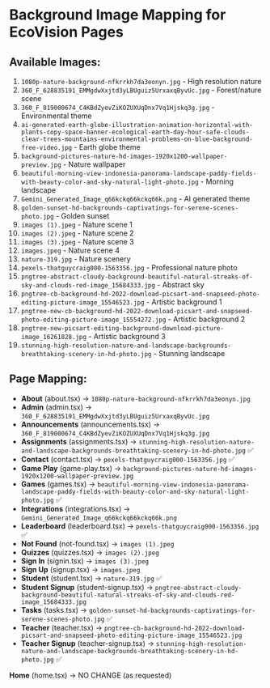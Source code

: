 # Background Image Mapping for EcoVision Pages

## Available Images:
1. `1080p-nature-background-nfkrrkh7da3eonyn.jpg` - High resolution nature
2. `360_F_628835191_EMMgdwXxjtd3yLBUguiz5UrxaxqByvUc.jpg` - Forest/nature scene
3. `360_F_819000674_C4KBdZyevZiKOZUXUqDnx7Vq1Hjskq3g.jpg` - Environmental theme
4. `ai-generated-earth-globe-illustration-animation-horizontal-with-plants-copy-space-banner-ecological-earth-day-hour-safe-clouds-clear-trees-mountains-environmental-problems-on-blue-background-free-video.jpg` - Earth globe theme
5. `background-pictures-nature-hd-images-1920x1200-wallpaper-preview.jpg` - Nature wallpaper
6. `beautiful-morning-view-indonesia-panorama-landscape-paddy-fields-with-beauty-color-and-sky-natural-light-photo.jpg` - Morning landscape
7. `Gemini_Generated_Image_q66kckq66kckq66k.png` - AI generated theme
8. `golden-sunset-hd-backgrounds-captivatings-for-serene-scenes-photo.jpg` - Golden sunset
9. `images (1).jpeg` - Nature scene 1
10. `images (2).jpeg` - Nature scene 2
11. `images (3).jpeg` - Nature scene 3
12. `images.jpeg` - Nature scene 4
13. `nature-319.jpg` - Nature scenery
14. `pexels-thatguycraig000-1563356.jpg` - Professional nature photo
15. `pngtree-abstract-cloudy-background-beautiful-natural-streaks-of-sky-and-clouds-red-image_15684333.jpg` - Abstract sky
16. `pngtree-cb-background-hd-2022-download-picsart-and-snapseed-photo-editing-picture-image_15546523.jpg` - Artistic background 1
17. `pngtree-new-cb-background-hd-2022-download-picsart-and-snapseed-photo-editing-picture-image_15554272.jpg` - Artistic background 2
18. `pngtree-new-picsart-editing-background-download-picture-image_16261828.jpg` - Artistic background 3
19. `stunning-high-resolution-nature-and-landscape-backgrounds-breathtaking-scenery-in-hd-photo.jpg` - Stunning landscape

## Page Mapping:
- **About** (about.tsx) → `1080p-nature-background-nfkrrkh7da3eonyn.jpg`
- **Admin** (admin.tsx) → `360_F_628835191_EMMgdwXxjtd3yLBUguiz5UrxaxqByvUc.jpg`
- **Announcements** (announcements.tsx) → `360_F_819000674_C4KBdZyevZiKOZUXUqDnx7Vq1Hjskq3g.jpg`
- **Assignments** (assignments.tsx) → `stunning-high-resolution-nature-and-landscape-backgrounds-breathtaking-scenery-in-hd-photo.jpg` ✅
- **Contact** (contact.tsx) → `pexels-thatguycraig000-1563356.jpg` ✅
- **Game Play** (game-play.tsx) → `background-pictures-nature-hd-images-1920x1200-wallpaper-preview.jpg`
- **Games** (games.tsx) → `beautiful-morning-view-indonesia-panorama-landscape-paddy-fields-with-beauty-color-and-sky-natural-light-photo.jpg` ✅
- **Integrations** (integrations.tsx) → `Gemini_Generated_Image_q66kckq66kckq66k.png`
- **Leaderboard** (leaderboard.tsx) → `pexels-thatguycraig000-1563356.jpg` ✅
- **Not Found** (not-found.tsx) → `images (1).jpeg`
- **Quizzes** (quizzes.tsx) → `images (2).jpeg`
- **Sign In** (signin.tsx) → `images (3).jpeg`
- **Sign Up** (signup.tsx) → `images.jpeg`
- **Student** (student.tsx) → `nature-319.jpg` ✅
- **Student Signup** (student-signup.tsx) → `pngtree-abstract-cloudy-background-beautiful-natural-streaks-of-sky-and-clouds-red-image_15684333.jpg`
- **Tasks** (tasks.tsx) → `golden-sunset-hd-backgrounds-captivatings-for-serene-scenes-photo.jpg` ✅
- **Teacher** (teacher.tsx) → `pngtree-cb-background-hd-2022-download-picsart-and-snapseed-photo-editing-picture-image_15546523.jpg`
- **Teacher Signup** (teacher-signup.tsx) → `stunning-high-resolution-nature-and-landscape-backgrounds-breathtaking-scenery-in-hd-photo.jpg` ✅

**Home** (home.tsx) → NO CHANGE (as requested)
